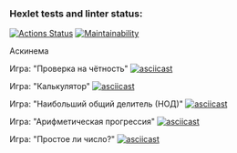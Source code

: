 ### Hexlet tests and linter status:
[![Actions Status](https://github.com/WIZIRAT/python-project-49/actions/workflows/hexlet-check.yml/badge.svg)](https://github.com/WIZIRAT/python-project-49/actions)
[![Maintainability](https://api.codeclimate.com/v1/badges/129b114f4a64de41ae20/maintainability)](https://codeclimate.com/github/WIZIRAT/python-project-49/maintainability)

Аскинема

Игра: "Проверка на чётность"
[![asciicast](https://asciinema.org/a/GnxN13ne7N0n0J6475BGOswbL.svg)](https://asciinema.org/a/GnxN13ne7N0n0J6475BGOswbL)

Игра: "Калькулятор"
[![asciicast](https://asciinema.org/a/IMbsx67bmIr0WOLUcGFdlMUYA.svg)](https://asciinema.org/a/IMbsx67bmIr0WOLUcGFdlMUYA)


Игра: "Наибольший общий делитель (НОД)"
[![asciicast](https://asciinema.org/a/NlaN1L9JcmME9zTab8L6S09u4.svg)](https://asciinema.org/a/NlaN1L9JcmME9zTab8L6S09u4)


Игра: "Арифметическая прогрессия"
[![asciicast](https://asciinema.org/a/lPKLmOKlj4L0jRE1DIBXCUoQK.svg)](https://asciinema.org/a/lPKLmOKlj4L0jRE1DIBXCUoQK)


Игра: "Простое ли число?"
[![asciicast](https://asciinema.org/a/dVQkv1AffJoVquvCPMgKZfgQe.svg)](https://asciinema.org/a/dVQkv1AffJoVquvCPMgKZfgQe)
